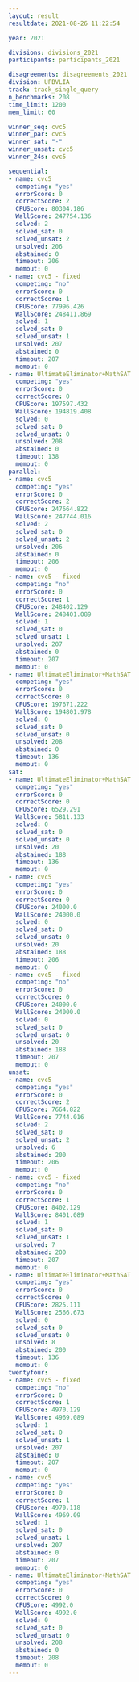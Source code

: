 ```yaml
---
layout: result
resultdate: 2021-08-26 11:22:54

year: 2021

divisions: divisions_2021
participants: participants_2021

disagreements: disagreements_2021
division: UFBVLIA
track: track_single_query
n_benchmarks: 208
time_limit: 1200
mem_limit: 60

winner_seq: cvc5
winner_par: cvc5
winner_sat: "-"
winner_unsat: cvc5
winner_24s: cvc5

sequential:
- name: cvc5
  competing: "yes"
  errorScore: 0
  correctScore: 2
  CPUScore: 80304.186
  WallScore: 247754.136
  solved: 2
  solved_sat: 0
  solved_unsat: 2
  unsolved: 206
  abstained: 0
  timeout: 206
  memout: 0
- name: cvc5 - fixed
  competing: "no"
  errorScore: 0
  correctScore: 1
  CPUScore: 77996.426
  WallScore: 248411.869
  solved: 1
  solved_sat: 0
  solved_unsat: 1
  unsolved: 207
  abstained: 0
  timeout: 207
  memout: 0
- name: UltimateEliminator+MathSAT
  competing: "yes"
  errorScore: 0
  correctScore: 0
  CPUScore: 197597.432
  WallScore: 194819.408
  solved: 0
  solved_sat: 0
  solved_unsat: 0
  unsolved: 208
  abstained: 0
  timeout: 138
  memout: 0
parallel:
- name: cvc5
  competing: "yes"
  errorScore: 0
  correctScore: 2
  CPUScore: 247664.822
  WallScore: 247744.016
  solved: 2
  solved_sat: 0
  solved_unsat: 2
  unsolved: 206
  abstained: 0
  timeout: 206
  memout: 0
- name: cvc5 - fixed
  competing: "no"
  errorScore: 0
  correctScore: 1
  CPUScore: 248402.129
  WallScore: 248401.089
  solved: 1
  solved_sat: 0
  solved_unsat: 1
  unsolved: 207
  abstained: 0
  timeout: 207
  memout: 0
- name: UltimateEliminator+MathSAT
  competing: "yes"
  errorScore: 0
  correctScore: 0
  CPUScore: 197671.222
  WallScore: 194801.978
  solved: 0
  solved_sat: 0
  solved_unsat: 0
  unsolved: 208
  abstained: 0
  timeout: 136
  memout: 0
sat:
- name: UltimateEliminator+MathSAT
  competing: "yes"
  errorScore: 0
  correctScore: 0
  CPUScore: 6529.291
  WallScore: 5811.133
  solved: 0
  solved_sat: 0
  solved_unsat: 0
  unsolved: 20
  abstained: 188
  timeout: 136
  memout: 0
- name: cvc5
  competing: "yes"
  errorScore: 0
  correctScore: 0
  CPUScore: 24000.0
  WallScore: 24000.0
  solved: 0
  solved_sat: 0
  solved_unsat: 0
  unsolved: 20
  abstained: 188
  timeout: 206
  memout: 0
- name: cvc5 - fixed
  competing: "no"
  errorScore: 0
  correctScore: 0
  CPUScore: 24000.0
  WallScore: 24000.0
  solved: 0
  solved_sat: 0
  solved_unsat: 0
  unsolved: 20
  abstained: 188
  timeout: 207
  memout: 0
unsat:
- name: cvc5
  competing: "yes"
  errorScore: 0
  correctScore: 2
  CPUScore: 7664.822
  WallScore: 7744.016
  solved: 2
  solved_sat: 0
  solved_unsat: 2
  unsolved: 6
  abstained: 200
  timeout: 206
  memout: 0
- name: cvc5 - fixed
  competing: "no"
  errorScore: 0
  correctScore: 1
  CPUScore: 8402.129
  WallScore: 8401.089
  solved: 1
  solved_sat: 0
  solved_unsat: 1
  unsolved: 7
  abstained: 200
  timeout: 207
  memout: 0
- name: UltimateEliminator+MathSAT
  competing: "yes"
  errorScore: 0
  correctScore: 0
  CPUScore: 2825.111
  WallScore: 2566.673
  solved: 0
  solved_sat: 0
  solved_unsat: 0
  unsolved: 8
  abstained: 200
  timeout: 136
  memout: 0
twentyfour:
- name: cvc5 - fixed
  competing: "no"
  errorScore: 0
  correctScore: 1
  CPUScore: 4970.129
  WallScore: 4969.089
  solved: 1
  solved_sat: 0
  solved_unsat: 1
  unsolved: 207
  abstained: 0
  timeout: 207
  memout: 0
- name: cvc5
  competing: "yes"
  errorScore: 0
  correctScore: 1
  CPUScore: 4970.118
  WallScore: 4969.09
  solved: 1
  solved_sat: 0
  solved_unsat: 1
  unsolved: 207
  abstained: 0
  timeout: 207
  memout: 0
- name: UltimateEliminator+MathSAT
  competing: "yes"
  errorScore: 0
  correctScore: 0
  CPUScore: 4992.0
  WallScore: 4992.0
  solved: 0
  solved_sat: 0
  solved_unsat: 0
  unsolved: 208
  abstained: 0
  timeout: 208
  memout: 0
---
```

